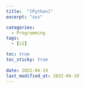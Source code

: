 ```yaml
---
title:  "[Python]"
excerpt: "sss"

categories:
  - Programming
tags:
  - [s2]

toc: true
toc_sticky: true
 
date: 2022-04-19
last_modified_at: 2022-04-19
---
```


<br/><br/>
